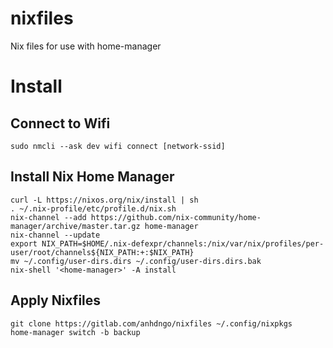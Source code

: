 # nixfiles
Nix files for use with home-manager

# Install
## Connect to Wifi
```
sudo nmcli --ask dev wifi connect [network-ssid]
```
## Install Nix Home Manager
```
curl -L https://nixos.org/nix/install | sh
. ~/.nix-profile/etc/profile.d/nix.sh
nix-channel --add https://github.com/nix-community/home-manager/archive/master.tar.gz home-manager
nix-channel --update
export NIX_PATH=$HOME/.nix-defexpr/channels:/nix/var/nix/profiles/per-user/root/channels${NIX_PATH:+:$NIX_PATH}
mv ~/.config/user-dirs.dirs ~/.config/user-dirs.dirs.bak
nix-shell '<home-manager>' -A install
```
## Apply Nixfiles
```
git clone https://gitlab.com/anhdngo/nixfiles ~/.config/nixpkgs
home-manager switch -b backup
```

